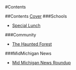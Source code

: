 #Contents

##Contents
[Cover](README.md)
###Schools
* [Special Lunch](special_lunch.md)

###Community
* [The Haunted Forest](thehauntedforest.md)

###MidMichigan News
* [Mid Michigan News Roundup](midmichiganroundup10212016.md)



